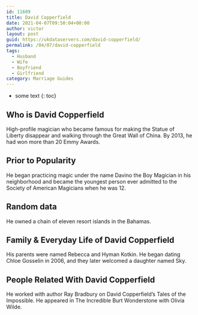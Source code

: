 ```yaml
---
id: 11609
title: David Copperfield
date: 2021-04-07T09:50:04+00:00
author: victor
layout: post
guid: https://ukdataservers.com/david-copperfield/
permalink: /04/07/david-copperfield
tags:
  - Husband
  - Wife
  - Boyfriend
  - Girlfriend
category: Marriage Guides
---
```


* some text
{: toc}


## Who is David Copperfield



High-profile magician who became famous for making the Statue of Liberty disappear and walking through the Great Wall of China. By 2013, he had won more than 20 Emmy Awards.

                
                
                
## Prior to Popularity



He began practicing magic under the name Davino the Boy Magician in his neighborhood and became the youngest person ever admitted to the Society of American Magicians when he was 12.

                
                
                
## Random data



He owned a chain of eleven resort islands in the Bahamas.

                
                
                
## Family & Everyday Life of David Copperfield



His parents were named Rebecca and Hyman Kotkin. He began dating Chloe Gosselin in 2006, and they later welcomed a daughter named Sky.

                
                
                
## People Related With David Copperfield



He worked with author Ray Bradbury on David Copperfield&#8217;s Tales of the Impossible. He appeared in The Incredible Burt Wonderstone with Olivia Wilde.

                
              
            
          
          
          